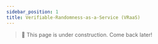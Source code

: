 ```yaml
---
sidebar_position: 1
title: Verifiable-Randomness-as-a-Service (VRaaS)
---
```


> 🚧 This page is under construction. Come back later!

<!-- 
# Verifiable Randomness as a Service

The Ideal Network enables Verifiable-Randomness-as-a-Service (VRaaS), where the network manages subscriptions and dispatches pulses of verifiable randomness to subscribers. In the initial version, the IDN allows parachains and smart contracts to subscribe to randomness using XCM-based adapters. Subscriptions determine when and where randomness should be delivered, enabling fine-grained, automated, trustless, and on-chain randomness without manual intervention. 

[diagram]

For parachain and smart contract developers, this unlocks a new capability, as they acquire randomness that is actionable, not just usable. Subscribed randomness can drive state changes, trigger smart contract logic, or gate access to critical operations, enabling provably fair games, lotteries, auctions, randomness-based governance, and many more protocols requiring fairness or covert coordination.

We offer an SDK and XCM adapter library to simplify integration with the IDN for both FRAME pallets and smart contracts. Developers can easily subscribe to and receive verifiable randomness from the comfort of their own runtime. Delivery via XCM follows finality of the IDN, and messages are trustlessly executed on the destination using standard cross-chain proof validation. No trust assumptions beyond finality and proof verification are required. 
TODO [links?]

[CODE SNIPPETS?]
[LINK TO INTG GUIDE] -->